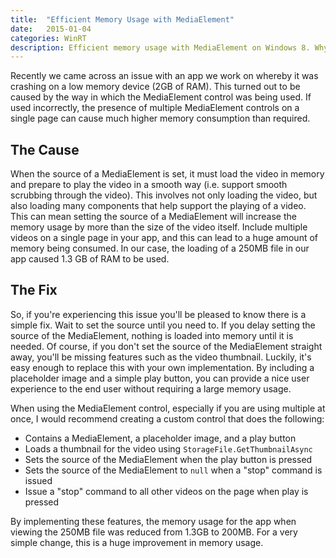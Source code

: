 ```yaml
---
title:  "Efficient Memory Usage with MediaElement"
date:   2015-01-04
categories: WinRT
description: Efficient memory usage with MediaElement on Windows 8. Why your app is using more memory than it should be and how to fix it.
---
```


Recently we came across an issue with an app we work on whereby it was crashing on a low memory device (2GB of RAM). This turned out to be caused by the way in which the MediaElement control was being used. If used incorrectly, the presence of multiple MediaElement controls on a single page can cause much higher memory consumption than required.

## The Cause

When the source of a MediaElement is set, it must load the video in memory and prepare to play the video in a smooth way (i.e. support smooth scrubbing through the video). This involves not only loading the video, but also loading many components that help support the playing of a video. This can mean setting the source of a MediaElement will increase the memory usage by more than the size of the video itself. Include multiple videos on a single page in your app, and this can lead to a huge amount of memory being consumed. In our case, the loading of a 250MB file in our app caused 1.3 GB of RAM to be used.

## The Fix

So, if you're experiencing this issue you'll be pleased to know there is a simple fix. Wait to set the source until you need to. If you delay setting the source of the MediaElement, nothing is loaded into memory until it is needed. Of course, if you don't set the source of the MediaElement straight away, you'll be missing features such as the video thumbnail. Luckily, it's easy enough to replace this with your own implementation. By including a placeholder image and a simple play button, you can provide a nice user experience to the end user without requiring a large memory usage.

When using the MediaElement control, especially if you are using multiple at once, I would recommend creating a custom control that does the following:

* Contains a MediaElement, a placeholder image, and a play button
* Loads a thumbnail for the video using `StorageFile.GetThumbnailAsync`
* Sets the source of the MediaElement when the play button is pressed
* Sets the source of the MediaElement to `null` when a "stop" command is issued
* Issue a "stop" command to all other videos on the page when play is pressed

By implementing these features, the memory usage for the app when viewing the 250MB file was reduced from 1.3GB to 200MB. For a very simple change, this is a huge improvement in memory usage.
